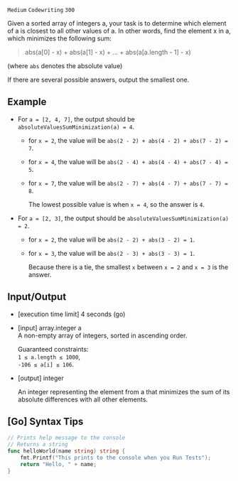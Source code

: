 `Medium`	`Codewriting` 	`300`

Given a sorted array of integers a, your task is to determine which element of a is closest to all other values of a. In other words, find the element x in a, which minimizes the following sum:

> abs(a[0] - x) + abs(a[1] - x) + ... + abs(a[a.length - 1] - x)

(where `abs` denotes the absolute value)

If there are several possible answers, output the smallest one.

## Example

- For `a = [2, 4, 7]`, the output should be `absoluteValuesSumMinimization(a) = 4`.
  - for `x = 2`, the value will be `abs(2 - 2) + abs(4 - 2) + abs(7 - 2) = 7`.
  - for `x = 4`, the value will be `abs(2 - 4) + abs(4 - 4) + abs(7 - 4) = 5`.
  - for `x = 7`, the value will be `abs(2 - 7) + abs(4 - 7) + abs(7 - 7) = 8`.

    The lowest possible value is when `x = 4`, so the answer is `4`.
- For `a = [2, 3]`, the output should be `absoluteValuesSumMinimization(a) = 2`.
  - for `x = 2`, the value will be `abs(2 - 2) + abs(3 - 2) = 1`.
  - for `x = 3`, the value will be `abs(2 - 3) + abs(3 - 3) = 1`.

    Because there is a tie, the smallest `x` between `x = 2` and `x = 3` is the answer.

## Input/Output

- [execution time limit] 4 seconds (go)

- [input] array.integer a \
    A non-empty array of integers, sorted in ascending order.

    Guaranteed constraints: \
    `1 ≤ a.length ≤ 1000`, \
    `-106 ≤ a[i] ≤ 106`.

- [output] integer

    An integer representing the element from a that minimizes the sum of its absolute differences with all other elements.

## [Go] Syntax Tips

``` go
// Prints help message to the console
// Returns a string
func helloWorld(name string) string {
    fmt.Printf("This prints to the console when you Run Tests");
    return "Hello, " + name;
}
```